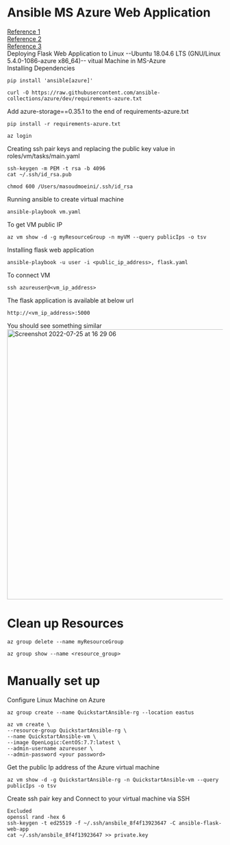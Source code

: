 # Ansible MS Azure Web Application
[Reference 1](https://docs.microsoft.com/en-us/azure/developer/ansible/install-on-linux-vmtabs=azure-cli#install-ansible-on-an-azure-linux-virtual-machine)<br/>
[Reference 2](https://docs.microsoft.com/en-us/azure/developer/ansible/vm-configure?tabs=ansible)<br/>
[Reference 3](https://dev.to/cloudskills/deploy-a-windows-vm-to-azure-with-ansible-2l9m)<br/>
Deploying Flask Web Application to Linux --Ubuntu 18.04.6 LTS (GNU/Linux 5.4.0-1086-azure x86_64)-- vitual Machine in MS-Azure<br>
Installing Dependencies<br/>
```
pip install 'ansible[azure]'
```
```
curl -O https://raw.githubusercontent.com/ansible-collections/azure/dev/requirements-azure.txt
```
Add azure-storage==0.35.1 to the end of requirements-azure.txt
```
pip install -r requirements-azure.txt
```
```
az login
```
Creating ssh pair keys and replacing the public key value in roles/vm/tasks/main.yaml
```
ssh-keygen -m PEM -t rsa -b 4096
cat ~/.ssh/id_rsa.pub
```
```
chmod 600 /Users/masoudmoeini/.ssh/id_rsa 
```
Running ansible to create virtual machine
``` 
ansible-playbook vm.yaml
```
To get VM public IP 
```
az vm show -d -g myResourceGroup -n myVM --query publicIps -o tsv
```
Installing flask web application 
```
ansible-playbook -u user -i <public_ip_address>, flask.yaml
```
To connect VM 
```
ssh azureuser@<vm_ip_address>
```
The flask application is available at below url
```
http://<vm_ip_address>:5000 
```
You should see something similar<br/>
<img width="630" alt="Screenshot 2022-07-25 at 16 29 06" src="https://user-images.githubusercontent.com/43514418/180801647-bc2bb874-9901-425e-9d85-bfcd3abc9b34.png"><br>

# Clean up Resources
```
az group delete --name myResourceGroup
``` 
```
az group show --name <resource_group>
```

# Manually set up 
Configure Linux Machine on Azure<br/>
``` 
az group create --name QuickstartAnsible-rg --location eastus
```
```
az vm create \
--resource-group QuickstartAnsible-rg \
--name QuickstartAnsible-vm \
--image OpenLogic:CentOS:7.7:latest \
--admin-username azureuser \
--admin-password <your password>
```
Get the public Ip address of the Azure virtual machine
```
az vm show -d -g QuickstartAnsible-rg -n QuickstartAnsible-vm --query publicIps -o tsv
```
Create ssh pair key and Connect to your virtual machine via SSH
```
Excluded
openssl rand -hex 6
ssh-keygen -t ed25519 -f ~/.ssh/ansbile_8f4f13923647 -C ansible-flask-web-app
cat ~/.ssh/ansbile_8f4f13923647 >> private.key
```







